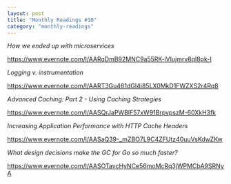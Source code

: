 ```yaml
---
layout: post
title: "Monthly Readings #10"
category: "monthly-readings"
---
```


*How we ended up with microservices*

https://www.evernote.com/l/AARqDmB92MNC9a55RK-iVIujmrv8ql8pk-I

*Logging v. instrumentation*

https://www.evernote.com/l/AART3Gu461dGI4i85LX0MkD1FWZXS2r4Rq8

*Advanced Caching: Part 2 - Using Caching Strategies*

https://www.evernote.com/l/AASQrJaPWBlF57xW91BrpvpszM-60XkH3fk

*Increasing Application Performance with HTTP Cache Headers*

https://www.evernote.com/l/AASaQ39-_mZBO7L9C4ZFUtz40uuVsKdwZKw

*What design decisions make the GC for Go so much faster?*

https://www.evernote.com/l/AASOTavcHyNCe56moMcRq3jWPMCbA9SRNyA

